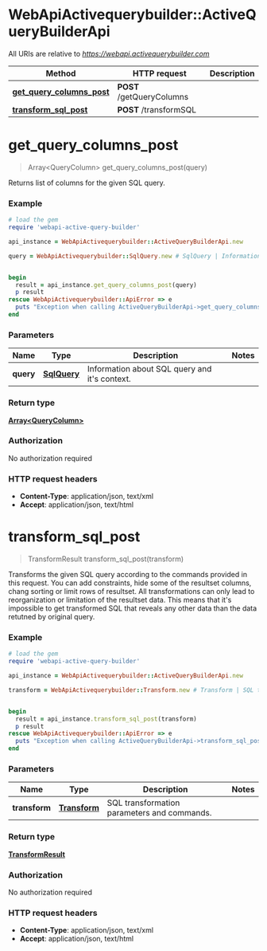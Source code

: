 # WebApiActivequerybuilder::ActiveQueryBuilderApi

All URIs are relative to *https://webapi.activequerybuilder.com*

Method | HTTP request | Description
------------- | ------------- | -------------
[**get_query_columns_post**](ActiveQueryBuilderApi.md#get_query_columns_post) | **POST** /getQueryColumns | 
[**transform_sql_post**](ActiveQueryBuilderApi.md#transform_sql_post) | **POST** /transformSQL | 


# **get_query_columns_post**
> Array&lt;QueryColumn&gt; get_query_columns_post(query)



Returns list of columns for the given SQL query.

### Example
```ruby
# load the gem
require 'webapi-active-query-builder'

api_instance = WebApiActivequerybuilder::ActiveQueryBuilderApi.new

query = WebApiActivequerybuilder::SqlQuery.new # SqlQuery | Information about SQL query and it's context.


begin
  result = api_instance.get_query_columns_post(query)
  p result
rescue WebApiActivequerybuilder::ApiError => e
  puts "Exception when calling ActiveQueryBuilderApi->get_query_columns_post: #{e}"
end
```

### Parameters

Name | Type | Description  | Notes
------------- | ------------- | ------------- | -------------
 **query** | [**SqlQuery**](SqlQuery.md)| Information about SQL query and it&#39;s context. | 

### Return type

[**Array&lt;QueryColumn&gt;**](QueryColumn.md)

### Authorization

No authorization required

### HTTP request headers

 - **Content-Type**: application/json, text/xml
 - **Accept**: application/json, text/html



# **transform_sql_post**
> TransformResult transform_sql_post(transform)



Transforms the given SQL query according to the commands provided in this request. You can add constraints, hide some of the resultset columns, chang sorting or limit rows of resultset. All transformations can only lead to reorganization or limitation of the resultset data. This means that it's impossible to get transformed SQL that reveals any other data than the data retutned by original query.

### Example
```ruby
# load the gem
require 'webapi-active-query-builder'

api_instance = WebApiActivequerybuilder::ActiveQueryBuilderApi.new

transform = WebApiActivequerybuilder::Transform.new # Transform | SQL transformation parameters and commands.


begin
  result = api_instance.transform_sql_post(transform)
  p result
rescue WebApiActivequerybuilder::ApiError => e
  puts "Exception when calling ActiveQueryBuilderApi->transform_sql_post: #{e}"
end
```

### Parameters

Name | Type | Description  | Notes
------------- | ------------- | ------------- | -------------
 **transform** | [**Transform**](Transform.md)| SQL transformation parameters and commands. | 

### Return type

[**TransformResult**](TransformResult.md)

### Authorization

No authorization required

### HTTP request headers

 - **Content-Type**: application/json, text/xml
 - **Accept**: application/json, text/html



